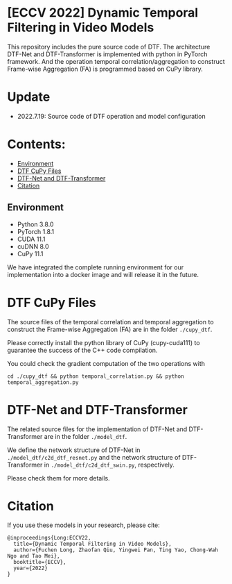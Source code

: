 # [ECCV 2022] Dynamic Temporal Filtering in Video Models

This repository includes the pure source code of DTF. The architecture DTF-Net and DTF-Transformer is implemented with python in PyTorch framework. And the operation temporal correlation/aggregation to construct Frame-wise Aggregation (FA) is programmed based on CuPy library.

# Update
* 2022.7.19: Source code of DTF operation and model configuration


# Contents:

* [Environment](#environment)
* [DTF CuPy Files](#dtf-cupy-files)
* [DTF-Net and DTF-Transformer](#dtf-net-and-dtf-transformer)
* [Citation](#citation)

## Environment
- Python 3.8.0
- PyTorch 1.8.1
- CUDA 11.1
- cuDNN 8.0
- CuPy 11.1

We have integrated the complete running environment for our implementation into a docker image and will release it in the future.

# DTF CuPy Files
The source files of the temporal correlation and temporal aggregation to construct the Frame-wise Aggregation (FA) are in the folder `./cupy_dtf`.

Please correctly install the python library of CuPy (cupy-cuda111) to guarantee the success of the C++ code compilation.

You could check the gradient computation of the two operations with 
```
cd ./cupy_dtf && python temporal_correlation.py && python temporal_aggregation.py
```

# DTF-Net and DTF-Transformer
The related source files for the implementation of DTF-Net and DTF-Transformer are in the folder `./model_dtf`.

We define the network structure of DTF-Net in `./model_dtf/c2d_dtf_resnet.py` and the network structure of DTF-Transformer in `./model_dtf/c2d_dtf_swin.py`, respectively.

Please check them for more details.


# Citation

If you use these models in your research, please cite:

    @inproceedings{Long:ECCV22,
      title={Dynamic Temporal Filtering in Video Models},
      author={Fuchen Long, Zhaofan Qiu, Yingwei Pan, Ting Yao, Chong-Wah Ngo and Tao Mei},
      booktitle={ECCV},
      year={2022}
    }